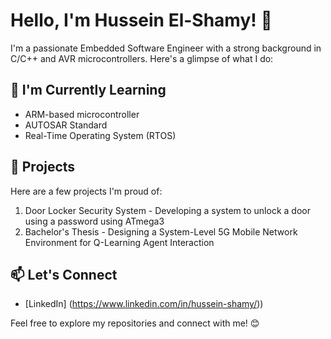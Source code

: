 # Hello, I'm Hussein El-Shamy! 👋

I'm a passionate Embedded Software Engineer with a strong background in C/C++ and AVR microcontrollers. Here's a glimpse of what I do:

## 🌱 I'm Currently Learning
- ARM-based microcontroller
- AUTOSAR Standard
- Real-Time Operating System (RTOS)

## 🚀 Projects
Here are a few projects I'm proud of:
1. Door Locker Security System - Developing a system to unlock a door using a password using ATmega3
2. Bachelor's Thesis - Designing a System-Level 5G Mobile Network Environment for Q-Learning Agent Interaction

## 📫 Let's Connect
- [LinkedIn] (https://www.linkedin.com/in/hussein-shamy/))

Feel free to explore my repositories and connect with me! 😊
